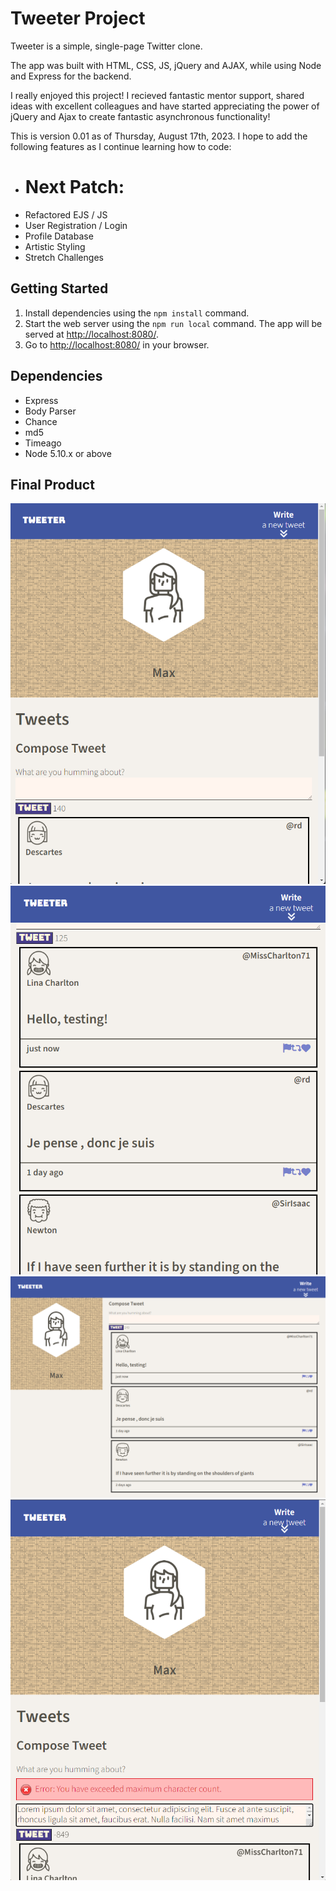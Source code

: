# Tweeter Project

Tweeter is a simple, single-page Twitter clone.

The app was built with HTML, CSS, JS, jQuery and AJAX, while using Node and Express for the backend.

I really enjoyed this project! I recieved fantastic mentor support, shared ideas with excellent colleagues and have started appreciating the power of jQuery and Ajax to create fantastic asynchronous functionality!

This is version 0.01 as of Thursday, August 17th, 2023. I hope to add the following features as I continue learning how to code:

- # Next Patch:
- Refactored EJS / JS
- User Registration / Login
- Profile Database
- Artistic Styling
- Stretch Challenges

## Getting Started

1. Install dependencies using the `npm install` command.
2. Start the web server using the `npm run local` command. The app will be served at <http://localhost:8080/>.
3. Go to <http://localhost:8080/> in your browser.

## Dependencies

- Express
- Body Parser
- Chance
- md5
- Timeago
- Node 5.10.x or above

## Final Product

!["Tweeter!"](https://github.com/MaxEdgington/tweeter/blob/master/public/images/Tweeter%20Images/Tweeter.png)
!["Tweet Functionality with Profile Data!"](https://github.com/MaxEdgington/tweeter/blob/master/public/images/Tweeter%20Images/Tweet-container.png)
!["Desktop Responsive!"](https://github.com/MaxEdgington/tweeter/blob/master/public/images/Tweeter%20Images/Desktop-responsive.png)
!["Error Handling!"](https://github.com/MaxEdgington/tweeter/blob/master/public/images/Tweeter%20Images/Error-handling.png)
